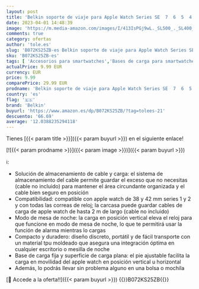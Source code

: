 ```yaml
---
layout: post
title: 'Belkin soporte de viaje para Apple Watch Series SE  7  6  5  4  3  2 y 1  cable de carga se vende por separado '
date: 2023-04-01 14:48:39
image: 'https://m.media-amazon.com/images/I/413IsPGj9wL._SL500_._SL400_.jpg'
comments: true
category: ofertas
author: 'tole.es'
slug: 'B072KS25ZB-es Belkin soporte de viaje para Apple Watch Series SE 7 6 5 4...'
sku: 'B072KS25ZB-es'
tags: [ 'Accesorios para smartwatches','Bases de carga para smartwatches','Electrónica','Tecnología para vestir','apple','belkin','🇪🇸', ]
actualPrice: 9.99 EUR
currency: EUR
price: 9.99
comparePrice: 29.99 EUR
prodname: 'Belkin soporte de viaje para Apple Watch Series SE  7  6  5  4  3  2 y 1  cable de carga se vende por separado '
country: 'es'
flag: '🇪🇸'
brand: 'Belkin'
buyurl: 'https://www.amazon.es/dp/B072KS25ZB/?tag=tolees-21'
descuento: '66.69'
average: '12.0388235294118'
---
```


Tienes [{{< param title >}}]({{< param buyurl >}}) en el siguiente enlace!

[![{{< param prodname >}}]({{< param image >}})]({{< param buyurl >}})

ℹ️:

- Solución de almacenamiento de cable y carga: el sistema de almacenamiento del cable permite guardar el exceso que no necesitas (cable no incluido) para mantener el área circundante organizada y el cable bien seguro en posición
- Compatibilidad: compatible con apple watch de 38 y 42 mm series 1 y 2 y con todas las correas de reloj; la carcasa puede guardar cables de carga de apple watch de hasta 2 m de largo (cable no incluido)
- Modo de mesa de noche: la carga en posición vertical eleva el reloj para que funcione en modo de mesa de noche, lo que te permitirá usar la función de alarma mientras lo cargas
- Compacto y duradero: diseño discreto, portátil y de fácil transporte con un material tpu moldeado que asegura una integración óptima en cualquier escritorio o mesilla de noche
- Base de carga fija y superficie de carga plana: el pie ajustable facilita la carga en movilidad del apple watch en posición vertical u horizontal
- Además, lo podrás llevar sin problema alguno en una bolsa o mochila

[🛒 Accede a la oferta!!]({{< param buyurl >}})
{{<world>}}B072KS25ZB{{</world>}}
